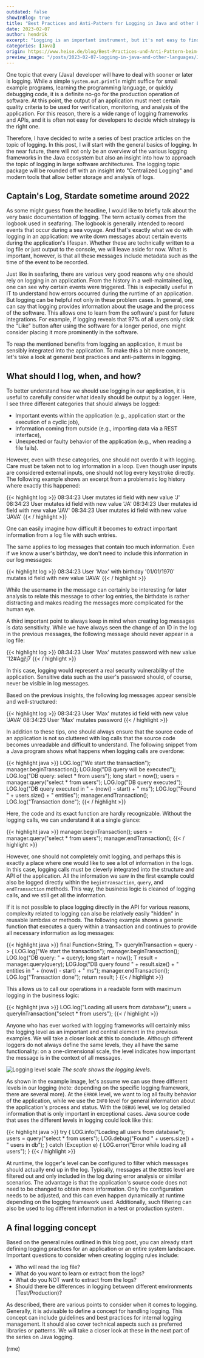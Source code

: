 ```yaml
---
outdated: false
showInBlog: true
title: "Best Practices and Anti-Pattern for Logging in Java and other Languages"
date: 2023-02-07
author: hendrik
excerpt: "Logging is an important instrument, but it's not easy to find the right amount of information to log. This post will show some best pratices that help to get the best results out of a logging system."
categories: [Java]
origin: https://www.heise.de/blog/Best-Practices-und-Anti-Pattern-beim-Logging-in-Java-und-anderen-Sprachen-7336005.html
preview_image: "/posts/2023-02-07-logging-in-java-and-other-languages/Java_Preview.jpg"
---
```


One topic that every (Java) developer will have to deal with sooner or later is logging. 
While a simple `System.out.println` might suffice for small example programs, learning the programming language, or quickly debugging code, it is a definite no-go for the production operation of software. 
At this point, the output of an application must meet certain quality criteria to be used for verification, monitoring, and analysis of the application. 
For this reason, there is a wide range of logging frameworks and APIs, and it is often not easy for developers to decide which strategy is the right one.

Therefore, I have decided to write a series of best practice articles on the topic of logging. 
In this post, I will start with the general basics of logging. 
In the near future, there will not only be an overview of the various logging frameworks in the Java ecosystem but also an insight into how to approach the topic of logging in large software architectures. 
The logging topic package will be rounded off with an insight into "Centralized Logging" and modern tools that allow better storage and analysis of logs.

## Captain's Log, Stardate sometime around 2022

As some might guess from the headline, I would like to briefly talk about the very basic documentation of logging. 
The term actually comes from the logbook used in seafaring. 
The logbook is generally intended to record events that occur during a sea voyage. 
And that's exactly what we do with logging in an application: we write down messages about certain events during the application's lifespan.
Whether these are technically written to a log file or just output to the console, we will leave aside for now. 
What is important, however, is that all these messages include metadata such as the time of the event to be recorded.

Just like in seafaring, there are various very good reasons why one should rely on logging in an application. 
From the history in a well-maintained log, one can see why certain events were triggered. 
This is especially useful in IT to understand how errors occurred during the runtime of an application. 
But logging can be helpful not only in these problem cases. 
In general, one can say that logging provides information about the usage and the process of the software. 
This allows one to learn from the software's past for future integrations. 
For example, if logging reveals that 97% of all users only click the "Like" button after using the software for a longer period, one might consider placing it more prominently in the software.

To reap the mentioned benefits from logging an application, it must be sensibly integrated into the application. 
To make this a bit more concrete, let's take a look at general best practices and anti-patterns in logging.

## What should I log, when, and how?

To better understand how we should use logging in our application, it is useful to carefully consider what ideally should be output by a logger.
Here, I see three different categories that should always be logged:

* Important events within the application (e.g., application start or the execution of a cyclic job),
* Information coming from outside (e.g., importing data via a REST interface),
* Unexpected or faulty behavior of the application (e.g., when reading a file fails).

However, even with these categories, one should not overdo it with logging. 
Care must be taken not to log information in a loop. 
Even though user inputs are considered external inputs, one should not log every keystroke directly. 
The following example shows an excerpt from a problematic log history where exactly this happened:

{{< highlight log >}}
08:34:23 User mutates id field with new value 'J'
08:34:23 User mutates id field with new value 'JA'
08:34:23 User mutates id field with new value 'JAV'
08:34:23 User mutates id field with new value 'JAVA'
{{< / highlight >}}

One can easily imagine how difficult it becomes to extract important information from a log file with such entries.

The same applies to log messages that contain too much information. 
Even if we know a user's birthday, we don't need to include this information in our log messages:

{{< highlight log >}}
08:34:23 User 'Max' with birthday '01/01/1970' \
 mutates id field with new value 'JAVA'
{{< / highlight >}}

While the username in the message can certainly be interesting for later analysis to relate this message to other log entries, the birthdate is rather distracting and makes reading the messages more complicated for the human eye.

A third important point to always keep in mind when creating log messages is data sensitivity. 
While we have always seen the change of an ID in the log in the previous messages, the following message should never appear in a log file:

{{< highlight log >}}
08:34:23 User 'Max' mutates password with new value '12#Agj!j7
{{< / highlight >}}

In this case, logging would represent a real security vulnerability of the application. 
Sensitive data such as the user's password should, of course, never be visible in log messages.

Based on the previous insights, the following log messages appear sensible and well-structured:

{{< highlight log >}}
08:34:23 User 'Max' mutates id field with new value 'JAVA'
08:34:23 User 'Max' mutates password
{{< / highlight >}}

In addition to these tips, one should always ensure that the source code of an application is not so cluttered with log calls that the source code becomes unreadable and difficult to understand. 
The following snippet from a Java program shows what happens when logging calls are overdone:

{{< highlight java >}}
LOG.log("We start the transaction");
manager.beginTransaction();
LOG.log("DB query will be executed");
LOG.log("DB query: select * from users");
long start = now();
users = manager.query("select * from users");
LOG.log("DB query executed");
LOG.log("DB query executed in " + (now() - start) + " ms");
LOG.log("Found " + users.size() + " entities");
manager.endTransaction();
LOG.log("Transaction done");
{{< / highlight >}}

Here, the code and its exact function are hardly recognizable. 
Without the logging calls, we can understand it at a single glance:

{{< highlight java >}}
manager.beginTransaction();
users = manager.query("select * from users");
manager.endTransaction();
{{< / highlight >}}

However, one should not completely omit logging, and perhaps this is exactly a place where one would like to see a lot of information in the logs.
In this case, logging calls must be cleverly integrated into the structure and API of the application. 
All the information we saw in the first example could also be logged directly within the `beginTransaction`, `query`, and `endTransaction` methods.
This way, the business logic is cleaned of logging calls, and we still get all the information.

If it is not possible to place logging directly in the API for various reasons, complexity related to logging can also be relatively easily "hidden" in reusable lambdas or methods. 
The following example shows a generic function that executes a query within a transaction and continues to provide all necessary information as log messages:

{{< highlight java >}}
final Function<String, T> queryInTransaction = query -> {
  LOG.log("We start the transaction");
  manager.beginTransaction();
  LOG.log("DB query: " + query);
  long start = now();
  T result = manager.query(query);
  LOG.log("DB query found " + result.size() + " entities in "
          + (now() - start) + " ms");
  manager.endTransaction();
  LOG.log("Transaction done");
  return result;
}
{{< / highlight >}}

This allows us to call our operations in a readable form with maximum logging in the business logic:

{{< highlight java >}}
LOG.log("Loading all users from database");
users = queryInTransaction("select * from users");
{{< / highlight >}}

Anyone who has ever worked with logging frameworks will certainly miss the logging level as an important and central element in the previous examples. 
We will take a closer look at this to conclude. 
Although different loggers do not always define the same levels, they all have the same functionality: on a one-dimensional scale, the level indicates how important the message is in the context of all messages.

![Logging level scale](logging-level-scale.jpg)
*The scale shows the logging levels.*

As shown in the example image, let's assume we can use three different levels in our logging (note: depending on the specific logging framework, there are several more). 
At the `ERROR` level, we want to log all faulty behavior of the application, while we use the `INFO` level for general information about the application's process and status. 
With the `DEBUG` level, we log detailed information that is only important in exceptional cases. 
Java source code that uses the different levels in logging could look like this:

{{< highlight java >}}
try {
  LOG.info("Loading all users from database");
  users = query("select * from users");
  LOG.debug("Found " + users.size() + " users in db");
} catch (Exception e) {
  LOG.error("Error while loading all users");
}
{{< / highlight >}}

At runtime, the logger's level can be configured to filter which messages should actually end up in the log. 
Typically, messages at the `DEBUG` level are filtered out and only included in the log during error analysis or similar scenarios. 
The advantage is that the application's source code does not need to be changed to obtain more information. 
Only the configuration needs to be adjusted, and this can even happen dynamically at runtime depending on the logging framework used. 
Additionally, such filtering can also be used to log different information in a test or production system.

## A final logging concept

Based on the general rules outlined in this blog post, you can already start defining logging practices for an application or an entire system landscape. 
Important questions to consider when creating logging rules include:

* Who will read the log file?
* What do you want to learn or extract from the logs?
* What do you NOT want to extract from the logs?
* Should there be differences in logging between different environments (Test/Production)?

As described, there are various points to consider when it comes to logging. 
Generally, it is advisable to define a concept for handling logging. 
This concept can include guidelines and best practices for internal logging management. 
It should also cover technical aspects such as preferred libraries or patterns. 
We will take a closer look at these in the next part of the series on Java logging.

(rme)